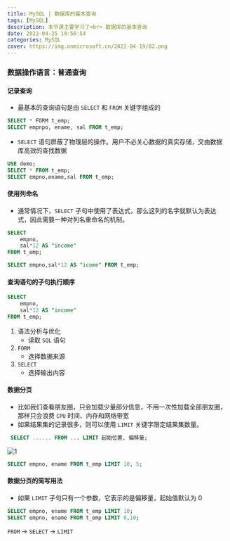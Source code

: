 ```yaml
---
title: MySQL | 数据库的基本查询
tags: [MySQL]
description: 本节课主要学习了<br> 数据库的基本查询
date: 2022-04-25 19:56:54
categories: MySQL 
cover: https://img.onmicrosoft.cn/2022-04-19/02.png
---
```


### 数据操作语言：普通查询

#### 记录查询

- 最基本的查询语句是由 `SELECT` 和 `FROM` 关键字组成的

```SQL
SELECT * FORM t_emp;
SELECT empnpo, ename, sal FROM t_emp;
```

- `SELECT` 语句屏蔽了物理层的操作。用户不必关心数据的真实存储，交由数据库高效的查找数据

```sql
USE demo;
SELECT * FROM t_emp;
SELECT empno,ename,sal FROM t_emp;
```

#### 使用列命名

- 通常情况下，`SELECT` 子句中使用了表达式，那么这列的名字就默认为表达式，因此需要一种对列名重命名的机制。

```SQL
SELECT
	empno,
	sal*12 AS "income"
FROM t_emp;
```

```sql
SELECT empno,sal*12 AS "icome" FROM t_emp;
```

#### 查询语句的子句执行顺序

```sql
SELECT
	empno,
	sal*12 AS "income"
FROM t_emp;
```

1. 语法分析与优化
   - 读取 `SQL` 语句
2. `FORM`
   - 选择数据来源
3. `SELECT`
   - 选择输出内容

#### 数据分页

- 比如我们查看朋友圈，只会加载少量部分信息，不用一次性加载全部朋友圈，那样只会浪费 `CPU` 时间、内存和网络带宽
- 如果结果集的记录很多，则可以使用 `LIMIT` 关键字限定结果集数量。

```SQL
 SELECT ...... FROM ... LIMIT 起始位置, 偏移量;
```

![1](https://img.onmicrosoft.cn/2022-04-25/01.png)

```sql
SELECT empno, ename FROM t_emp LIMIT 10, 5;
```

#### 数据分页的简写用法

- 如果 `LIMIT` 子句只有一个参数，它表示的是偏移量，起始值默认为 0

```sql
SELECT empno, ename FROM t_emp LIMIT 10;
SELECT empno, ename FROM t_emp LIMIT 0,10;
```

`FROM` -> `SELECT` -> `LIMIT`
